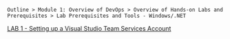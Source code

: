 `Outline > Module 1: Overview of DevOps > Overview of Hands-on Labs and Prerequisites > Lab Prerequisites and Tools - Windows/.NET `
 
 [LAB 1 - Setting up a Visual Studio Team Services Account](docs/Lab1-Win_.NET/edX-DEV212x-Lab1-Win_.NET.md)

